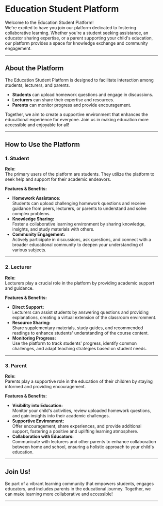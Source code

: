 # **Education Student Platform**

Welcome to the Education Student Platform!  
We're excited to have you join our platform dedicated to fostering collaborative learning. Whether you're a student seeking assistance, an educator sharing expertise, or a parent supporting your child's education, our platform provides a space for knowledge exchange and community engagement.

---

## **About the Platform**  
The Education Student Platform is designed to facilitate interaction among students, lecturers, and parents.  
- **Students** can upload homework questions and engage in discussions.  
- **Lecturers** can share their expertise and resources.  
- **Parents** can monitor progress and provide encouragement.  

Together, we aim to create a supportive environment that enhances the educational experience for everyone. Join us in making education more accessible and enjoyable for all!

---

## **How to Use the Platform**

### 1. **Student**
**Role:**  
The primary users of the platform are students. They utilize the platform to seek help and support for their academic endeavors.  

**Features & Benefits:**  
- **Homework Assistance:**  
  Students can upload challenging homework questions and receive guidance from peers, lecturers, or parents to understand and solve complex problems.  
- **Knowledge Sharing:**  
  Foster a collaborative learning environment by sharing knowledge, insights, and study materials with others.  
- **Community Engagement:**  
  Actively participate in discussions, ask questions, and connect with a broader educational community to deepen your understanding of various subjects.

---

### 2. **Lecturer**
**Role:**  
Lecturers play a crucial role in the platform by providing academic support and guidance.  

**Features & Benefits:**  
- **Direct Support:**  
  Lecturers can assist students by answering questions and providing explanations, creating a virtual extension of the classroom environment.  
- **Resource Sharing:**  
  Share supplementary materials, study guides, and recommended readings to enhance students' understanding of the course content.  
- **Monitoring Progress:**  
  Use the platform to track students' progress, identify common challenges, and adapt teaching strategies based on student needs.

---

### 3. **Parent**
**Role:**  
Parents play a supportive role in the education of their children by staying informed and providing encouragement.  

**Features & Benefits:**  
- **Visibility into Education:**  
  Monitor your child's activities, review uploaded homework questions, and gain insights into their academic challenges.  
- **Supportive Environment:**  
  Offer encouragement, share experiences, and provide additional support, fostering a positive and uplifting learning atmosphere.  
- **Collaboration with Educators:**  
  Communicate with lecturers and other parents to enhance collaboration between home and school, ensuring a holistic approach to your child's education.

---

## **Join Us!**
Be part of a vibrant learning community that empowers students, engages educators, and includes parents in the educational journey. Together, we can make learning more collaborative and accessible!

---

